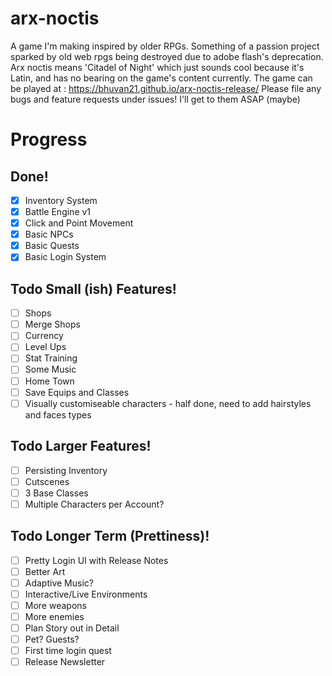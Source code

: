 # arx-noctis
A game I'm making inspired by older RPGs. Something of a passion project sparked by old web rpgs being destroyed due to adobe flash's deprecation.
Arx noctis means 'Citadel of Night' which just sounds cool because it's Latin, and has no bearing on the game's content currently. The game can be played at : https://bhuvan21.github.io/arx-noctis-release/
Please file any bugs and feature requests under issues! I'll get to them ASAP (maybe)


Progress
======

Done!
------
- [x] Inventory System
- [x] Battle Engine v1
- [x] Click and Point Movement
- [x] Basic NPCs
- [x] Basic Quests
- [x] Basic Login System

Todo Small (ish) Features!
------
- [ ] Shops
- [ ] Merge Shops
- [ ] Currency
- [ ] Level Ups
- [ ] Stat Training
- [ ] Some Music
- [ ] Home Town
- [ ] Save Equips and Classes
- [ ] Visually customiseable characters - half done, need to add hairstyles and faces types

Todo Larger Features!
------
- [ ] Persisting Inventory
- [ ] Cutscenes
- [ ] 3 Base Classes
- [ ] Multiple Characters per Account?

Todo Longer Term (Prettiness)!
------
- [ ] Pretty Login UI with Release Notes
- [ ] Better Art
- [ ] Adaptive Music?
- [ ] Interactive/Live Environments
- [ ] More weapons
- [ ] More enemies
- [ ] Plan Story out in Detail
- [ ] Pet? Guests?
- [ ] First time login quest
- [ ] Release Newsletter
